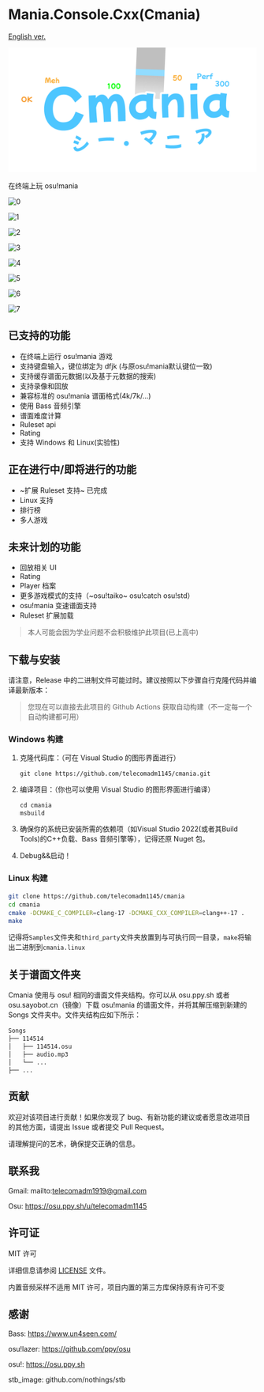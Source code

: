 # Mania.Console.Cxx(Cmania)
[English ver.](README.en.md)

![Cmania logo](logo.png)

在终端上玩 osu!mania

![0](0.png)

![1](1.png)

![2](2.png)

![3](3.png)

![4](4.png)

![5](5.png)

![6](6.png)

![7](7.png)

## 已支持的功能
- 在终端上运行 osu!mania 游戏
- 支持键盘输入，键位绑定为 dfjk (与原osu!mania默认键位一致)
- 支持缓存谱面元数据(以及基于元数据的搜索)
- 支持录像和回放
- 兼容标准的 osu!mania 谱面格式(4k/7k/...)
- 使用 Bass 音频引擎
- 谱面难度计算
- Ruleset api
- Rating
- 支持 Windows 和 Linux(实验性)

## 正在进行中/即将进行的功能
- ~扩展 Ruleset 支持~ 已完成
- Linux 支持
- 排行榜
- 多人游戏

## 未来计划的功能
- 回放相关 UI
- Rating
- Player 档案
- 更多游戏模式的支持（~osu!taiko~ osu!catch osu!std）
- osu!mania 变速谱面支持
- Ruleset 扩展加载
> 本人可能会因为学业问题不会积极维护此项目(已上高中)

## 下载与安装

请注意，Release 中的二进制文件可能过时。建议按照以下步骤自行克隆代码并编译最新版本：

> 您现在可以直接去此项目的 Github Actions 获取自动构建（不一定每一个自动构建都可用）

### Windows 构建

1. 克隆代码库：（可在 Visual Studio 的图形界面进行）

   ```
   git clone https://github.com/telecomadm1145/cmania.git
   ```

2. 编译项目：（你也可以使用 Visual Studio 的图形界面进行编译）

   ```
   cd cmania
   msbuild
   ```

3. 确保你的系统已安装所需的依赖项（如Visual Studio 2022(或者其Build Tools)的C++负载、Bass 音频引擎等），记得还原 Nuget 包。

4. Debug&&启动！

### Linux 构建

```bash
git clone https://github.com/telecomadm1145/cmania
cd cmania
cmake -DCMAKE_C_COMPILER=clang-17 -DCMAKE_CXX_COMPILER=clang++-17 .
make
```

记得将`Samples`文件夹和`third_party`文件夹放置到与可执行同一目录，`make`将输出二进制到`cmania.linux`

## 关于谱面文件夹

Cmania 使用与 osu! 相同的谱面文件夹结构。你可以从 osu.ppy.sh 或者 osu.sayobot.cn（镜像）下载 osu!mania 的谱面文件，并将其解压缩到新建的 Songs 文件夹中。文件夹结构应如下所示：

```
Songs
├── 114514
│   ├── 114514.osu
│   ├── audio.mp3
│   └── ...
├── ...
```

## 贡献

欢迎对该项目进行贡献！如果你发现了 bug、有新功能的建议或者愿意改进项目的其他方面，请提出 Issue 或者提交 Pull Request。

请理解提问的艺术，确保提交正确的信息。

## 联系我

Gmail: mailto:telecomadm1919@gmail.com

Osu: https://osu.ppy.sh/u/telecomadm1145


## 许可证

MIT 许可

详细信息请参阅 [LICENSE](LICENSE) 文件。

内置音频采样不适用 MIT 许可，项目内置的第三方库保持原有许可不变

## 感谢

Bass: https://www.un4seen.com/

osu!lazer: https://github.com/ppy/osu

osu!: https://osu.ppy.sh

stb_image: github.com/nothings/stb
